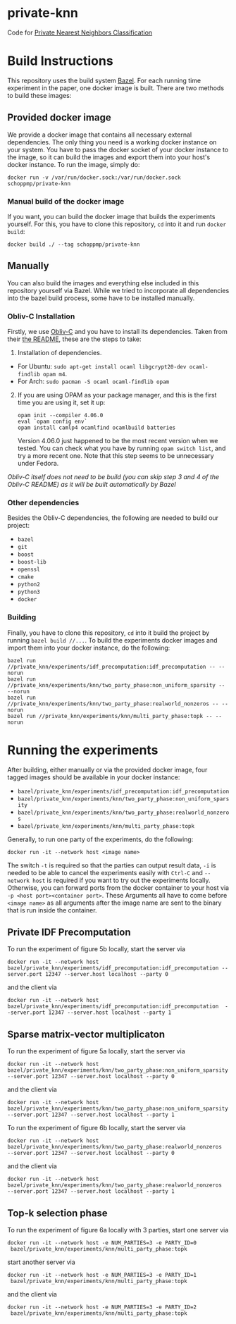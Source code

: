 # private-knn

Code for [Private Nearest Neighbors Classification](https://eprint.iacr.org/2018/289)

# Build Instructions
This repository uses the build system [Bazel](https://bazel.build/).
For each running time experiment in the paper, one docker image is built.
There are two methods to build these images:

## Provided docker image
We provide a docker image that contains all necessary external dependencies. The
only thing you need is a working docker instance on your system. You have to
pass the docker socket of your docker instance to the image, so it can build the
images and export them into your host's docker instance. To run the image,
simply do:

```
docker run -v /var/run/docker.sock:/var/run/docker.sock schoppmp/private-knn
```

### Manual build of the docker image
If you want, you can build the docker image that builds the experiments yourself. For this, you have to clone this repository, `cd` into it and run `docker build`:
```
docker build ./ --tag schoppmp/private-knn
```

## Manually
You can also build the images and everything else included in this repository
yourself via Bazel. While we tried to incorporate all dependencies into the
bazel build process, some have to be installed manually.

### Obliv-C Installation
Firstly, we use [Obliv-C](https://oblivc.org/) and you have to install its dependencies. Taken from their [the README](https://github.com/samee/obliv-c), these are the steps to take:

1. Installation of dependencies.
  * For Ubuntu: `sudo apt-get install ocaml libgcrypt20-dev ocaml-findlib opam m4`.
  * For Arch: `sudo pacman -S ocaml ocaml-findlib opam`

2. If you are using OPAM as your package manager, and this is the first time you are using it, set it up:
   ```
   opam init --compiler 4.06.0
   eval `opam config env`
   opam install camlp4 ocamlfind ocamlbuild batteries
   ```
   Version 4.06.0 just happened to be the most recent version when we tested. You can check what you have by running `opam switch list`, and try a more recent one.
   Note that this step seems to be unnecessary under Fedora.

*Obliv-C itself does not need to be build (you can skip step 3 and 4 of the Obliv-C README) as it will be built automatically by Bazel*

### Other dependencies
Besides the Obliv-C dependencies, the following are needed to build our project:
* `bazel`
* `git`
* `boost` 
* `boost-lib`
* `openssl`
* `cmake`
* `python2`
* `python3`
* `docker`

### Building

Finally, you have to clone this repository, `cd` into it build the project by running `bazel build //...`. To build
the experiments docker images and import them into your docker instance, do the
following:
```
bazel run //private_knn/experiments/idf_precomputation:idf_precomputation -- --norun
bazel run //private_knn/experiments/knn/two_party_phase:non_uniform_sparsity -- --norun
bazel run //private_knn/experiments/knn/two_party_phase:realworld_nonzeros -- --norun
bazel run //private_knn/experiments/knn/multi_party_phase:topk -- --norun
```

# Running the experiments
After building, either manually or via the provided docker image, four tagged images should be available in your docker instance:
* `bazel/private_knn/experiments/idf_precomputation:idf_precomputation`
* `bazel/private_knn/experiments/knn/two_party_phase:non_uniform_sparsity`
* `bazel/private_knn/experiments/knn/two_party_phase:realworld_nonzeros`
* `bazel/private_knn/experiments/knn/multi_party_phase:topk`

Generally, to run one party of the experiments, do the following:
```
docker run -it --network host <image name> 
```

The switch `-t` is required so that the parties can output result data, `-i` is needed to be able to cancel the experiments easily with `Ctrl-C` and 
`--network host` is required if you want to try out the experiments locally.
Otherwise, you can forward ports from the docker container to your host via `-p
<host port><container port>`. These Arguments all have to come before `<image
name>` as all arguments after the image name are sent to the binary that is run
inside the container.


## Private IDF Precomputation
To run the experiment of figure 5b locally, start the server via
```
docker run -it --network host bazel/private_knn/experiments/idf_precomputation:idf_precomputation --server.port 12347 --server.host localhost --party 0
```
and the client via
```
docker run -it --network host bazel/private_knn/experiments/idf_precomputation:idf_precomputation  --server.port 12347 --server.host localhost --party 1
``` 

## Sparse matrix-vector multiplicaton
To run the experiment of figure 5a locally, start the server via
```
docker run -it --network host bazel/private_knn/experiments/knn/two_party_phase:non_uniform_sparsity  --server.port 12347 --server.host localhost --party 0
```
and the client via
```
docker run -it --network host bazel/private_knn/experiments/knn/two_party_phase:non_uniform_sparsity  --server.port 12347 --server.host localhost --party 1
``` 

To run the experiment of figure 6b locally, start the server via
```
docker run -it --network host bazel/private_knn/experiments/knn/two_party_phase:realworld_nonzeros  --server.port 12347 --server.host localhost --party 0
```
and the client via
```
docker run -it --network host bazel/private_knn/experiments/knn/two_party_phase:realworld_nonzeros  --server.port 12347 --server.host localhost --party 1
``` 

## Top-k selection phase
To run the experiment of figure 6a locally with 3 parties, start one server via
```
docker run -it --network host -e NUM_PARTIES=3 -e PARTY_ID=0
 bazel/private_knn/experiments/knn/multi_party_phase:topk
```
start another server via
```
docker run -it --network host -e NUM_PARTIES=3 -e PARTY_ID=1
 bazel/private_knn/experiments/knn/multi_party_phase:topk
```
and the client via
```
docker run -it --network host -e NUM_PARTIES=3 -e PARTY_ID=2
 bazel/private_knn/experiments/knn/multi_party_phase:topk
```